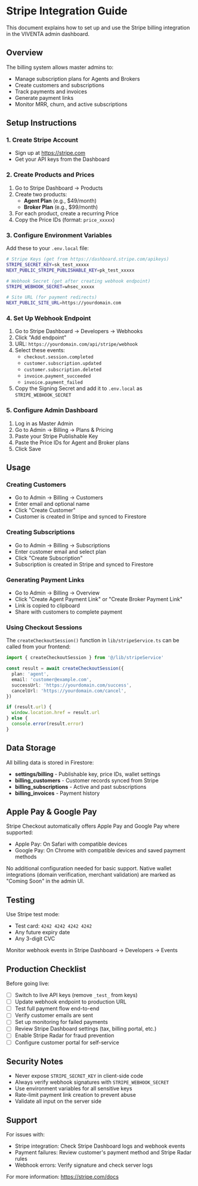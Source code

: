 # Stripe Integration Guide

This document explains how to set up and use the Stripe billing integration in the VIVENTA admin dashboard.

## Overview

The billing system allows master admins to:
- Manage subscription plans for Agents and Brokers
- Create customers and subscriptions
- Track payments and invoices
- Generate payment links
- Monitor MRR, churn, and active subscriptions

## Setup Instructions

### 1. Create Stripe Account
- Sign up at https://stripe.com
- Get your API keys from the Dashboard

### 2. Create Products and Prices
1. Go to Stripe Dashboard → Products
2. Create two products:
   - **Agent Plan** (e.g., $49/month)
   - **Broker Plan** (e.g., $99/month)
3. For each product, create a recurring Price
4. Copy the Price IDs (format: `price_xxxxx`)

### 3. Configure Environment Variables
Add these to your `.env.local` file:

```bash
# Stripe Keys (get from https://dashboard.stripe.com/apikeys)
STRIPE_SECRET_KEY=sk_test_xxxxx
NEXT_PUBLIC_STRIPE_PUBLISHABLE_KEY=pk_test_xxxxx

# Webhook Secret (get after creating webhook endpoint)
STRIPE_WEBHOOK_SECRET=whsec_xxxxx

# Site URL (for payment redirects)
NEXT_PUBLIC_SITE_URL=https://yourdomain.com
```

### 4. Set Up Webhook Endpoint
1. Go to Stripe Dashboard → Developers → Webhooks
2. Click "Add endpoint"
3. URL: `https://yourdomain.com/api/stripe/webhook`
4. Select these events:
   - `checkout.session.completed`
   - `customer.subscription.updated`
   - `customer.subscription.deleted`
   - `invoice.payment_succeeded`
   - `invoice.payment_failed`
5. Copy the Signing Secret and add it to `.env.local` as `STRIPE_WEBHOOK_SECRET`

### 5. Configure Admin Dashboard
1. Log in as Master Admin
2. Go to Admin → Billing → Plans & Pricing
3. Paste your Stripe Publishable Key
4. Paste the Price IDs for Agent and Broker plans
5. Click Save

## Usage

### Creating Customers
- Go to Admin → Billing → Customers
- Enter email and optional name
- Click "Create Customer"
- Customer is created in Stripe and synced to Firestore

### Creating Subscriptions
- Go to Admin → Billing → Subscriptions
- Enter customer email and select plan
- Click "Create Subscription"
- Subscription is created in Stripe and synced to Firestore

### Generating Payment Links
- Go to Admin → Billing → Overview
- Click "Create Agent Payment Link" or "Create Broker Payment Link"
- Link is copied to clipboard
- Share with customers to complete payment

### Using Checkout Sessions
The `createCheckoutSession()` function in `lib/stripeService.ts` can be called from your frontend:

```typescript
import { createCheckoutSession } from '@/lib/stripeService'

const result = await createCheckoutSession({
  plan: 'agent',
  email: 'customer@example.com',
  successUrl: 'https://yourdomain.com/success',
  cancelUrl: 'https://yourdomain.com/cancel',
})

if (result.url) {
  window.location.href = result.url
} else {
  console.error(result.error)
}
```

## Data Storage

All billing data is stored in Firestore:

- **settings/billing** - Publishable key, price IDs, wallet settings
- **billing_customers** - Customer records synced from Stripe
- **billing_subscriptions** - Active and past subscriptions
- **billing_invoices** - Payment history

## Apple Pay & Google Pay

Stripe Checkout automatically offers Apple Pay and Google Pay where supported:
- Apple Pay: On Safari with compatible devices
- Google Pay: On Chrome with compatible devices and saved payment methods

No additional configuration needed for basic support. Native wallet integrations (domain verification, merchant validation) are marked as "Coming Soon" in the admin UI.

## Testing

Use Stripe test mode:
- Test card: `4242 4242 4242 4242`
- Any future expiry date
- Any 3-digit CVC

Monitor webhook events in Stripe Dashboard → Developers → Events

## Production Checklist

Before going live:
- [ ] Switch to live API keys (remove `_test_` from keys)
- [ ] Update webhook endpoint to production URL
- [ ] Test full payment flow end-to-end
- [ ] Verify customer emails are sent
- [ ] Set up monitoring for failed payments
- [ ] Review Stripe Dashboard settings (tax, billing portal, etc.)
- [ ] Enable Stripe Radar for fraud prevention
- [ ] Configure customer portal for self-service

## Security Notes

- Never expose `STRIPE_SECRET_KEY` in client-side code
- Always verify webhook signatures with `STRIPE_WEBHOOK_SECRET`
- Use environment variables for all sensitive keys
- Rate-limit payment link creation to prevent abuse
- Validate all input on the server side

## Support

For issues with:
- Stripe integration: Check Stripe Dashboard logs and webhook events
- Payment failures: Review customer's payment method and Stripe Radar rules
- Webhook errors: Verify signature and check server logs

For more information: https://stripe.com/docs

